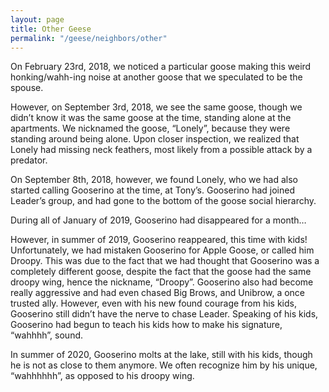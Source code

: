 ```yaml
---
layout: page
title: Other Geese
permalink: "/geese/neighbors/other"
--- 
```

On February 23rd, 2018, we noticed a particular goose making this weird honking/wahh-ing noise at another goose that we speculated to be the spouse.

However, on September 3rd, 2018, we see the same goose, though we didn’t know it was the same goose at the time, standing alone at the apartments. We nicknamed the goose, “Lonely”, because they were standing around being alone. Upon closer inspection, we realized that Lonely had missing neck feathers, most likely from a possible attack by a predator.

On September 8th, 2018, however, we found Lonely, who we had also started calling Gooserino at the time, at Tony’s. Gooserino had joined Leader’s group, and had gone to the bottom of the goose social hierarchy.

During all of January of 2019, Gooserino had disappeared for a month…

However, in summer of 2019, Gooserino reappeared, this time with kids! Unfortunately, we had mistaken Gooserino for Apple Goose, or called him Droopy. This was due to the fact that we had thought that Gooserino was a completely different goose, despite the fact that the goose had the same droopy wing, hence the nickname, “Droopy”. Gooserino also had become really aggressive and had even chased Big Brows, and Unibrow, a once trusted ally. However, even with his new found courage from his kids, Gooserino still didn’t have the nerve to chase Leader. Speaking of his kids, Gooserino had begun to teach his kids how to make his signature, “wahhhh”, sound.

In summer of 2020, Gooserino molts at the lake, still with his kids, though he is not as close to them anymore. We often recognize him by his unique, “wahhhhhh”, as opposed to his droopy wing.